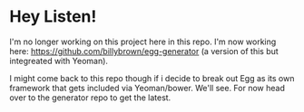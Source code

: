 # Hey Listen!

I'm no longer working on this project here in this repo. I'm now working here: https://github.com/billybrown/egg-generator (a version of this but integreated with Yeoman). 

I might come back to this repo though if i decide to break out Egg as its own framework that gets included via Yeoman/bower. We'll see. For now head over to the generator repo to get the latest.

